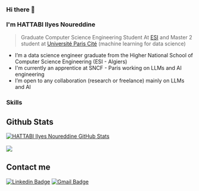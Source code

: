 ### Hi there 👋 <br><br>  I'm **HATTABI Ilyes Noureddine**
> Graduate Computer Science Engineering Student At [ESI](https://www.esi.dz/) and Master 2 student at [Université Paris Cité](https://u-paris.fr/) (machine learning for data science)

- I’m a data science engineer graduate from the Higher National School of Computer Science Engineering (ESI - Algiers)
- I'm currently an apprentice at SNCF - Paris working on LLMs and AI engineering
- I’m open to any collaboration (research or freelance) mainly on LLMs and AI 

### Skills

 
## Github Stats

[![HATTABI Ilyes Noureddine GitHub Stats](https://github-readme-stats.vercel.app/api?username=ilyes14hat&show_icons=true&count_private=true)](https://github.com/ilyes14hat)<br><br> <img src = "https://github-readme-stats.vercel.app/api/top-langs/?username=ilyes14hat&layout=compact">


## Contact me

[![Linkedin Badge](https://img.shields.io/badge/-HATTABI_Ilyes-blue?style=flat-square&logo=Linkedin&logoColor=white&link=https://www.linkedin.com/in/ilyes-hattabi-71111819a/)](https://www.linkedin.com/in/ilyes-hattabi-71111819a/) [![Gmail Badge](https://img.shields.io/badge/-jn_hattabi@esi.dz-c14438?style=flat-square&logo=Gmail&logoColor=white&link=mailto:jn_hattabi@esi.dz)](mailto:jn_hattabi@esi.dz)
